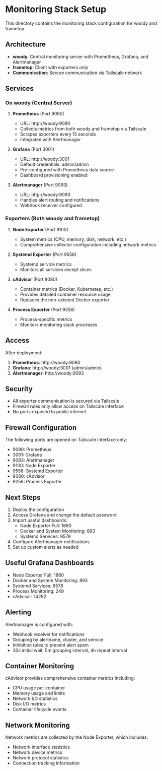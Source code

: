 # Monitoring Stack Setup

This directory contains the monitoring stack configuration for woody and frametop.

## Architecture

- **woody**: Central monitoring server with Prometheus, Grafana, and Alertmanager
- **frametop**: Client with exporters only
- **Communication**: Secure communication via Tailscale network

## Services

### On woody (Central Server)

1. **Prometheus** (Port 9090)
   - URL: http://woody:9090
   - Collects metrics from both woody and frametop via Tailscale
   - Scrapes exporters every 15 seconds
   - Integrated with Alertmanager

2. **Grafana** (Port 3001)
   - URL: http://woody:3001
   - Default credentials: admin/admin
   - Pre-configured with Prometheus data source
   - Dashboard provisioning enabled

3. **Alertmanager** (Port 9093)
   - URL: http://woody:9093
   - Handles alert routing and notifications
   - Webhook receiver configured

### Exporters (Both woody and frametop)

1. **Node Exporter** (Port 9100)
   - System metrics (CPU, memory, disk, network, etc.)
   - Comprehensive collector configuration including network metrics

2. **Systemd Exporter** (Port 9558)
   - Systemd service metrics
   - Monitors all services except slices

3. **cAdvisor** (Port 8080)
   - Container metrics (Docker, Kubernetes, etc.)
   - Provides detailed container resource usage
   - Replaces the non-existent Docker exporter

4. **Process Exporter** (Port 9256)
   - Process-specific metrics
   - Monitors monitoring stack processes

## Access

After deployment:

1. **Prometheus**: http://woody:9090
2. **Grafana**: http://woody:3001 (admin/admin)
3. **Alertmanager**: http://woody:9093

## Security

- All exporter communication is secured via Tailscale
- Firewall rules only allow access on Tailscale interface
- No ports exposed to public internet

## Firewall Configuration

The following ports are opened on Tailscale interface only:
- 9090: Prometheus
- 3001: Grafana
- 9093: Alertmanager
- 9100: Node Exporter
- 9558: Systemd Exporter
- 8080: cAdvisor
- 9256: Process Exporter

## Next Steps

1. Deploy the configuration
2. Access Grafana and change the default password
3. Import useful dashboards:
   - Node Exporter Full: 1860
   - Docker and System Monitoring: 893
   - Systemd Services: 9578
4. Configure Alertmanager notifications
5. Set up custom alerts as needed

## Useful Grafana Dashboards

- Node Exporter Full: 1860
- Docker and System Monitoring: 893
- Systemd Services: 9578
- Process Monitoring: 249
- cAdvisor: 14282

## Alerting

Alertmanager is configured with:
- Webhook receiver for notifications
- Grouping by alertname, cluster, and service
- Inhibition rules to prevent alert spam
- 30s initial wait, 5m grouping interval, 4h repeat interval

## Container Monitoring

cAdvisor provides comprehensive container metrics including:
- CPU usage per container
- Memory usage and limits
- Network I/O statistics
- Disk I/O metrics
- Container lifecycle events

## Network Monitoring

Network metrics are collected by the Node Exporter, which includes:
- Network interface statistics
- Network device metrics
- Network protocol statistics
- Connection tracking information
